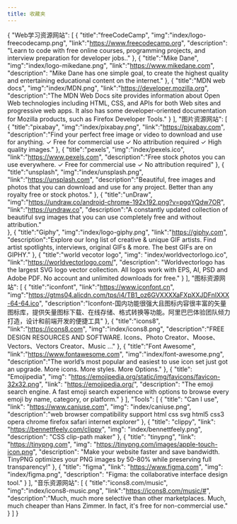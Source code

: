 ```yaml
---
title: 收藏夹
---
```

{
  "Web学习资源网站": [
    {
      "title":"freeCodeCamp", 
      "img":"index/logo-freecodecamp.png", 
      "link":"https://www.freecodecamp.org", 
      "description": "Learn to code with free online courses, programming projects, and interview preparation for developer jobs.."
    },
    {
      "title":"Mike Dane", 
      "img":"index/logo-mikedane.png", 
      "link":"https://www.mikedane.com", 
      "description": "Mike Dane has one simple goal, to create the highest quality and entertaining educational content on the internet."
    },
    {
      "title":"MDN web docs",
      "img":"index/MDN.png",
      "link":"https://developer.mozilla.org",
      "description":"The MDN Web Docs site provides information about Open Web technologies including HTML, CSS, and APIs for both Web sites and progressive web apps. It also has some developer-oriented documentation for Mozilla products, such as Firefox Developer Tools."
    }
    ], 
  "图片资源网站": [
    {
      "title":"pixabay",
      "img":"index/pixabay.png",
      "link":"https://pixabay.com",
      "description":"Find your perfect free image or video to download and use for anything. ✓ Free for commercial use ✓ No attribution required ✓ High quality images."
    },
    {
      "title":"pexels",
      "img":"index/pexels.ico",
      "link":"https://www.pexels.com",
      "description":"Free stock photos you can use everywhere. ✓ Free for commercial use ✓ No attribution required"
    },
    {
      "title":"unsplash",
      "img":"index/unsplash.png",
      "link":"https://unsplash.com",
      "description":"Beautiful, free images and photos that you can download and use for any project. Better than any royalty free or stock photos."
    },
    {
      "title":"unDraw", 
      "img":"https://undraw.co/android-chrome-192x192.png?v=pgqYQdw7OR", 
      "link":"https://undraw.co",
      "description":"A constantly updated collection of beautiful svg images that you can use completely free and without attribution."   
    },
    {
      "title":"Giphy",
      "img":"index/logo-giphy.png",
      "link":"https://giphy.com",
      "description":"Explore our long list of creative & unique GIF artists. Find artist spotlights, interviews, original GIFs & more. The best GIFs are on GIPHY."
    },
    {
      "title":"world vecotor logo",
      "img": "index/worldvectorlogo.ico",
      "link":"https://worldvectorlogo.com/",
      "description": "Worldvectorlogo has the largest SVG logo vector collection. All logos work with EPS, AI, PSD and Adobe PDF. No account and unlimited downloads for free."
    }
    ],
  "图标资源网站": [
    {
      "title":"iconfont",
      "link":"https://www.iconfont.cn",
      "img":"https://gtms04.alicdn.com/tps/i4/TB1_oz6GVXXXXaFXpXXJDFnIXXX-64-64.ico",
      "description":"Iconfont-国内功能很强大且图标内容很丰富的矢量图标库，提供矢量图标下载、在线存储、格式转换等功能。阿里巴巴体验团队倾力打造，设计和前端开发的便捷工具"
    },
    {
      "title":"icons8",
      "link":"https://icons8.com",
      "img":"index/icons8.png",
      "description":"FREE DESIGN RESOURCES AND SOFTWARE. Icons、Photo Creator、Moose、Vectors、Vectors Creator、Music ..."
    },
    {
      "title":"Font Awesome",
      "link":"https://www.fontawesome.com",
      "img":"index/font-awesome.png",
      "description":"The world’s most popular and easiest to use icon set just got an upgrade. More icons. More styles. More Options."
    },
    {
      "title": "Emojipedia",
      "img": "https://emojipedia.org/static/img/favicons/favicon-32x32.png",
      "link": "https://emojipedia.org/",
      "description": "The emoji search engine. A fast emoji search experience with options to browse every emoji by name, category, or platform."
    }
  ],
  "Tools": [
    {
      "title": "Can I use",
      "link": "https://www.caniuse.com",
      "img": "index/caniuse.png",
      "description":"web browser compatibility support html css svg html5 css3 opera chrome firefox safari internet explorer"
    },
    {
      "title": "clippy",
      "link": "https://bennettfeely.com/clippy",
      "img": "index/bennettfeely.png",
      "description": "CSS clip-path maker"
    },
    {
      "title": "tinypng",
      "link": "https://tinypng.com",
      "img": "https://tinypng.com/images/apple-touch-icon.png",
      "description": "Make your website faster and save bandwidth. TinyPNG optimizes your PNG images by 50-80% while preserving full transparency!"
    },
    {
      "title": "figma",
      "link": "https://www.figma.com",
      "img": "index/figma.png",
      "description": "Figma: the collaborative interface design tool."
    }
  ],
  "音乐资源网站": [
    {
      "title":"icons8.com/music",
      "img":"index/icons8-music.png",
      "link":"https://icons8.com/music/#",
      "description":"Much, much more selective than other marketplaces. Much, much cheaper than Hans Zimmer. In fact, it's free for non-commercial use."
    }
  ]
}